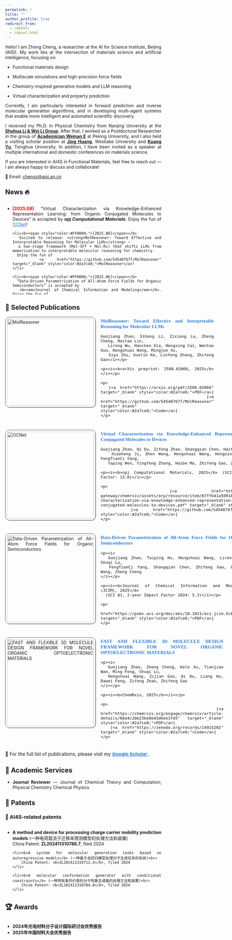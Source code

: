 ```yaml
---
permalink: /
title: ""
author_profile: true
redirect_from:
  - /about/
  - /about.html
---
```


<div style="text-align: justify; text-justify: inter-word;">
<p>Hello! I am Zheng Cheng, a researcher at the AI for Science Institute, Beijing (AISI).
My work lies at the intersection of materials science and artificial intelligence, focusing on:

- Functional materials design

- Multiscale simulations and high-precision force fields

- Chemistry-inspired generative models and LLM reasoning

- Virtual characterization and property prediction

Currently, I am particularly interested in forward prediction and inverse molecular generation algorithms, and in developing multi-agent systems that enable more intelligent and automated scientific discovery.</p>

<p>I received my Ph.D. in Physical Chemistry from Nanjing University at the <a href="https://itcc.nju.edu.cn/shuhua/" target="_blank"><b>Shuhua Li & Wei Li Group</b></a>. 
After that, I worked as a Postdoctoral Researcher in the group of 
<a href="https://cmlr.pku.edu.cn/People/Faculty/c705a4aae5104b0bb3e86a3cc1683fee.htm" target="_blank"><b>Academician Weinan E</b></a> 
at Peking University, and I also held a visiting scholar position at 
<a href="https://www.westlake.edu.cn/faculty/jing-huang.html" target="_blank"><b>Jing Huang</b></a>, Westlake University and <a href="https://www.sigs.tsinghua.edu.cn/yk/list.htm" target="_blank"><b>Kuang Yu</b></a>, Tsinghua University. 
In addition, I have been invited as a speaker at multiple international and domestic conferences on materials science.</p>

<p>If you are interested in AI4S in Functional Materials, feel free to reach out — I am always happy to discuss and collaborate!</p>

<p>📧 Email: <a href="mailto:chengz@aisi.ac.cn">chengz@aisi.an.cn</a> 

<h2 id="News">News 🔥</h2>

<div style="max-height:300px; overflow-y:auto;">
  <ul>
    <li><b><span style="color:#FF0000;">[2025.08]</span></b>
      “Virtual Characterization via Knowledge-Enhanced Representation Learning: from Organic Conjugated Molecules to Devices” is accepted by
      <b><em>npj Computational Materials</em></b>. Enjoy the fun of
      <a href="https://github.com/545487677/OCNet" target="_blank" style="color:#2a7ce0;">OCNet</a>!
    </li>

    <li><b><span style="color:#FF0000;">[2025.08]</span></b>
      Excited to release: <strong>MolReasoner: Toward Effective and Interpretable Reasoning for Molecular LLMs</strong> —
      a two-stage framework (Mol-SFT + Mol-RL) that shifts LLMs from memorization to interpretable molecular reasoning for chemistry.
      Enjoy the fun of
      <a href="https://github.com/545487677/MolReasoner" target="_blank" style="color:#2a7ce0;">MolReasoner</a>!
    </li>

    <li><b><span style="color:#FF0000;">[2025.06]</span></b>
      “Data-Driven Parametrization of All-Atom Force Fields for Organic Semiconductors” is accepted by
      <b><em>Journal of Chemical Information and Modeling</em></b>. Enjoy the fun of
      <a href="https://github.com/zhengcheng233/OSCFF" target="_blank" style="color:#2a7ce0;">OSCFF</a>!
    </li>
  </ul>
</div>


<style>
.pub-entry {
  display: flex;
  align-items: flex-start;
  margin-bottom: 24px;
}
.pub-entry img {
  width: 280px;
  height: auto;
  border: 1.2px solid #464646;
  padding: 5px;
  border-radius: 14px;
  box-shadow: 1.2px 1.2px #bbbbbb;
  margin-right: 16px;
}
.pub-entry .pub-text {
  font-family: Georgia, serif;
  font-size: 0.95rem;
}
.pub-entry .pub-text p {
  margin: 4px 0;
}
</style>


<h2 id="Selected Publications">📝 Selected Publications</h2>

<!-- MolReasoner -->
<div class="pub-entry">
  <img src="./images/papers/molreasoner.png" alt="MolReasoner">
  <div class="pub-text">
    <p><b><a href="https://arxiv.org/pdf/2508.02066" target="_blank" style="color:#2a7ce0; text-decoration:none;">
      MolReasoner: Toward Effective and Interpretable Reasoning for Molecular LLMs
    </a></b></p>

    Guojiang Zhao, Sihang Li, Zixiang Lu, Zheng Cheng, Haitao Lin,
       Lirong Wu, Hanchen Xia, Hengxing Cai, Wentao Guo, Hongshuai Wang, Mingjun Xu,
       Siyu Zhu, Guolin Ke, Linfeng Zhang, Zhifeng Gao</i></p>

    <p><i><b>arXiv preprint: 2508.02066, 2025</b></i></p>

    <p>
      [<a href="https://arxiv.org/pdf/2508.02066" target="_blank" style="color:#2a7ce0;">PDF</a>]
      [<a href="https://github.com/545487677/MolReasoner" target="_blank" style="color:#2a7ce0;">Code</a>]
    </p>

  </div>
</div>

<!-- OCNet -->
<div class="pub-entry">
  <img src="./images/papers/OCNet.png" alt="OCNet">
  <div class="pub-text">
    <p><b><a href="https://chemrxiv.org/engage/api-gateway/chemrxiv/assets/orp/resource/item/67ffb41a50018ac7c5a45d5b/original/virtual-characterization-via-knowledge-enhanced-representation-learning-from-organic-conjugated-molecules-to-devices.pdf" target="_blank" style="color:#2a7ce0; text-decoration:none;">
      Virtual Characterization via Knowledge-Enhanced Representation Learning: from Organic Conjugated Molecules to Devices
    </a></b></p>

    Guojiang Zhao, Qi Ou, Zifeng Zhao, Shangqian Chen, Haitao Lin,
       Xiaohong Ji, Zhen Wang, Hongshuai Wang, Hengxing Cai, Lirong Wu, Shuqi Lu, FengTianCi Yang,
       Yaping Wen, Yingfeng Zhang, Haibo Ma, Zhifeng Gao, Zheng Cheng</i></p>

    <p><i><b>npj Computational Materials, 2025</b> (SCI Q1, 5-year Journal Impact Factor: 13.0)</i></p>

    <p>
      [<a href="https://chemrxiv.org/engage/api-gateway/chemrxiv/assets/orp/resource/item/67ffb41a50018ac7c5a45d5b/original/virtual-characterization-via-knowledge-enhanced-representation-learning-from-organic-conjugated-molecules-to-devices.pdf" target="_blank" style="color:#2a7ce0;">PDF</a>]
      [<a href="https://github.com/545487677/OCNet" target="_blank" style="color:#2a7ce0;">Code</a>]
    </p>

  </div>
</div>

<!-- JCIM - Data-Driven FF for Organic Semiconductors -->
<div class="pub-entry">
  <img src="./images/papers/JCIM.png" alt="Data-Driven Parametrization of All-Atom Force Fields for Organic Semiconductors">
  <div class="pub-text">
    <p><b>
      <a href="https://pubs.acs.org/doi/abs/10.1021/acs.jcim.5c00291" target="_blank" style="color:#2a7ce0; text-decoration:none;">
        Data-Driven Parametrization of All-Atom Force Fields for Organic Semiconductors
      </a>
    </b></p>

    <p><i>
      Guojiang Zhao, Taiping Hu, Hongshuai Wang, Lirong Wu, Shuqi Lu,
      FengTianCi Yang, Shangqian Chen, Zhifeng Gao, Xinyan Wang, Zheng Cheng
    </i></p>

    <p><i><b>Journal of Chemical Information and Modeling (JCIM), 2025</b>
      (SCI Q1, 2-year Impact Factor 2024: 5.3)</i></p>

    <p>
      [<a href="https://pubs.acs.org/doi/abs/10.1021/acs.jcim.5c00291" target="_blank" style="color:#2a7ce0;">PDF</a>]
    </p>

  </div>
</div>

<!-- O2-GEN -->
<div class="pub-entry">
  <img src="./images/papers/o2gen.png" alt="FAST AND FLEXIBLE 3D MOLECULE DESIGN FRAMEWORK FOR NOVEL ORGANIC OPTOELECTRONIC MATERIALS">
  <div class="pub-text">
    <p><b>
      <a href="https://chemrxiv.org/engage/chemrxiv/article-details/68a4c2bb23be8e43d6ee37d5" target="_blank" style="color:#2a7ce0; text-decoration:none;">
        FAST AND FLEXIBLE 3D MOLECULE DESIGN FRAMEWORK FOR NOVEL ORGANIC OPTOELECTRONIC MATERIALS
      </a>
    </b></p>

    <p><i>
      Guojiang Zhao, Zheng Cheng, Kele Xu, Tianjiao Wan, Ming Feng, Shuqi Lu,
      Hongshuai Wang, Zijian Gao, Qi Ou, Liang Hu, Dawei Feng, Zifeng Zhao, Zhifeng Gao
    </i></p>

    <p><i><b>ChemRxiv, 2025</b></i></p>

    <p>
      [<a href="https://chemrxiv.org/engage/chemrxiv/article-details/68a4c2bb23be8e43d6ee37d5" target="_blank" style="color:#2a7ce0;">PDF</a>]
      [<a href="https://zenodo.org/records/14915202" target="_blank" style="color:#2a7ce0;">Code</a>]
    </p>

  </div>
</div>

<p style="margin-top:16px; font-size:0.95rem;">
  🔗 For the full list of publications, please visit my 
  <a href="https://scholar.google.com.hk/citations?user=8NyhyPcAAAAJ&hl=zh-CN&oi=sra" target="_blank" style="color:#2a7ce0; font-weight:bold;">
    Google Scholar
  </a>.
</p>

<h2 id="services">🤝 Academic Services</h2>

<ul>
  <li><b>Journal Reviewer</b> — Journal of Chemical Theory and Computation; Physical Chemistry Chemical Physics</li>
</ul>


<h2 id="patents">🔖 Patents</h2>

<h3>🔬 AI4S-related patents</h3>
<div style="height:220px; overflow-y:auto;">
  <ul>
    <li><b>A method and device for processing charge carrier mobility prediction models</b> (一种电荷载流子迁移率预测模型的处理方法和装置)<br>
        China Patent: <b>ZL202411310786.7</b>, filed 2024
    </li>

    <li><b>A system for molecular generation tasks based on autoregressive models</b> (一种基于自回归模型处理分子生成任务的系统)<br>
        China Patent: <b>ZL202411319712.X</b>, filed 2024
    </li>

    <li><b>A molecular conformation generator with conditional constraints</b> (一种带有条件约束的分子构象生成器的处理方法和装置)<br>
        China Patent: <b>ZL202411310784.8</b>, filed 2024
    </li>

    <li><b>A method and device for generating multi-ring conjugated system molecules</b> (一种多环共轭体系分子生成模型的处理方法和装置)<br>
        China Patent: <b>ZL202411345540.3</b>, filed 2024
    </li>

    <li><b>Stacked ensemble model for molecular property prediction</b> (用于分子属性预测的堆叠式集成模型的处理方法和装置)<br>
        PCT Patent: <b>PCT/CN2023/130061</b>
    </li>

  </ul>
</div>

<h2 id="awards">🏆 Awards</h2>

<div style="max-height:120px; overflow-y:auto;">
  <ul>
    <li><b>2024年光电材料分子设计国际研讨会优秀报告</b></li>
    <li><b>2025年中国材料大会优秀报告</b></li>
  </ul>
</div>

<div style="display: flex; justify-content: center; align-items: center;">
  <div style="width:200px; height:200px;">
    <script type="text/javascript" id="clstr_globe" 
      src="//clustrmaps.com/globe.js?d=UK94oR2zw-ItCDhuwQkvsEfpkvBtGrZxqBKVg5vhRmE">
    </script>
  </div>
</div>
